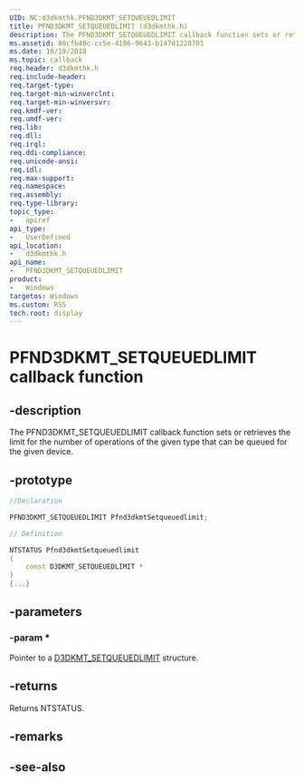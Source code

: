 ```yaml
---
UID: NC:d3dkmthk.PFND3DKMT_SETQUEUEDLIMIT
title: PFND3DKMT_SETQUEUEDLIMIT (d3dkmthk.h)
description: The PFND3DKMT_SETQUEUEDLIMIT callback function sets or retrieves the limit for the number of operations of the given type that can be queued for the given device.
ms.assetid: 80cfb48c-cc5e-4186-9643-b147d1228701
ms.date: 10/19/2018
ms.topic: callback
req.header: d3dkmthk.h
req.include-header:
req.target-type:
req.target-min-winverclnt:
req.target-min-winversvr:
req.kmdf-ver:
req.umdf-ver:
req.lib:
req.dll:
req.irql: 
req.ddi-compliance:
req.unicode-ansi:
req.idl:
req.max-support:
req.namespace:
req.assembly:
req.type-library: 
topic_type: 
-	apiref
api_type: 
-	UserDefined
api_location: 
-	d3dkmthk.h
api_name: 
-	PFND3DKMT_SETQUEUEDLIMIT
product:
-	Windows
targetos: Windows
ms.custom: RS5
tech.root: display
---
```


# PFND3DKMT_SETQUEUEDLIMIT callback function

## -description

The PFND3DKMT_SETQUEUEDLIMIT callback function sets or retrieves the limit for the number of operations of the given type that can be queued for the given device.

## -prototype

```cpp
//Declaration

PFND3DKMT_SETQUEUEDLIMIT Pfnd3dkmtSetqueuedlimit; 

// Definition

NTSTATUS Pfnd3dkmtSetqueuedlimit 
(
	const D3DKMT_SETQUEUEDLIMIT *
)
{...}

```

## -parameters

### -param * 

Pointer to a [D3DKMT_SETQUEUEDLIMIT](ns-d3dkmthk-_d3dkmt_setqueuedlimit.md) structure.

## -returns

Returns NTSTATUS.


## -remarks




## -see-also
